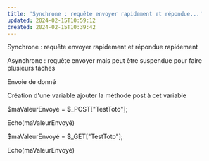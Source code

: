 ```yaml
---
title: 'Synchrone : requête envoyer rapidement et répondue...'
updated: 2024-02-15T10:59:12
created: 2024-02-15T10:39:42
---
```


Synchrone : requête envoyer rapidement et répondue rapidement

Asynchrone : requête envoyer mais peut être suspendue pour faire plusieurs tâches

Envoie de donné

Création d'une variable ajouter la méthode post à cet variable

\$maValeurEnvoyé = \$\_POST\["TestToto"\];

Echo(maValeurEnvoyé)

\$maValeurEnvoyé = \$\_GET\["TestToto"\];

Echo(maValeurEnvoyé)
